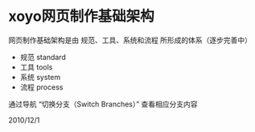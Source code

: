 ﻿﻿xoyo网页制作基础架构
============================

网页制作基础架构是由 规范、工具、系统和流程 所形成的体系（逐步完善中）

* 规范 standard
* 工具 tools
* 系统 system
* 流程 process

通过导航 “切换分支（Switch Branches）” 查看相应分支内容

2010/12/1